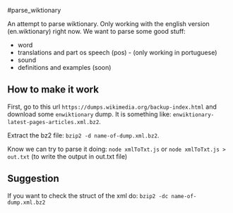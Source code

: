 #parse_wiktionary

An attempt to parse wiktionary. Only working with the english version (en.wiktionary) right now. We want to parse some good stuff:

- word
- translations and part os speech (pos) - (only working in portuguese)
- sound
- definitions and examples (soon)

## How to make it work

First, go to this url `https://dumps.wikimedia.org/backup-index.html` and download some `enwiktionary` dump. It is something like: `enwiktionary-latest-pages-articles.xml.bz2`.

Extract the bz2 file: `bzip2 -d name-of-dump.xml.bz2`.

Know we can try to parse it doing: `node xmlToTxt.js` or `node xmlToTxt.js > out.txt` (to write the output in out.txt file)

## Suggestion

If you want to check the struct of the xml do: `bzip2 -dc name-of-dump.xml.bz2`
